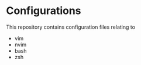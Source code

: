 # Configurations

This repository contains configuration files relating to
- vim
- nvim
- bash
- zsh
